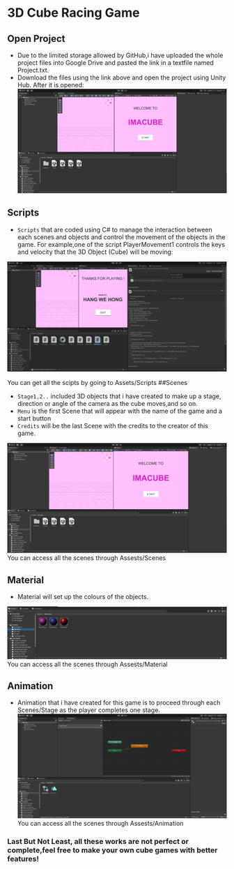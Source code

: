 # 3D Cube Racing Game
## Open Project
- Due to the limited storage allowed by GitHub,i have uploaded the whole project files into Google Drive and pasted the link in a textfile named Project.txt.
- Download the files using the link above and open the project using Unity Hub.
After it is opened:
![Open](Image/ReadMe1.png)
## Scripts
- `Scripts` that are coded using C# to manage the interaction between each scenes and objects and control the movement of the objects in the game.
For example,one of the script PlayerMovement1 controls the keys and velocity that the 3D Object (Cube) will be moving:

![Scripts](Image/ReadMe2.png)

You can get all the scipts by going to Assets/Scripts
##Scenes
- `Stage1,2..` included 3D objects that i have created to make up a stage, direction or angle of the camera as the cube moves,and so on.
- `Menu` is the first Scene that will appear with the name of the game and a start button
- `Credits` will be the last Scene with the credits to the creator of this game.

![Scenes](Image/ReadMe3.png)
You can access all the scenes through Assests/Scenes

## Material
- Material will set up the colours of the objects.

![Material](Image/ReadMe4.png)
You can access all the scenes through Assests/Material

## Animation
- Animation that i have created for this game is to proceed through each Scenes/Stage as the player completes one stage.
![Material](Image/ReadMe5.png)
You can access all the scenes through Assests/Animation

### Last But Not Least, all these works are not perfect or complete,feel free to make your own cube games with better features!
